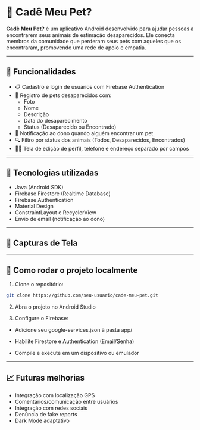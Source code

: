 # 🐾 Cadê Meu Pet?

**Cadê Meu Pet?** é um aplicativo Android desenvolvido para ajudar pessoas a encontrarem seus animais de estimação desaparecidos. Ele conecta membros da comunidade que perderam seus pets com aqueles que os encontraram, promovendo uma rede de apoio e empatia.

---

## 📱 Funcionalidades

- 📋 Cadastro e login de usuários com Firebase Authentication  
- 🐶 Registro de pets desaparecidos com:
  - Foto
  - Nome
  - Descrição
  - Data do desaparecimento
  - Status (Desaparecido ou Encontrado)
- 📍 Notificação ao dono quando alguém encontrar um pet
- 🔍 Filtro por status dos animais (Todos, Desaparecidos, Encontrados)
- 🧑‍💻 Tela de edição de perfil, telefone e endereço separado por campos

---

## 🧪 Tecnologias utilizadas

- Java (Android SDK)
- Firebase Firestore (Realtime Database)
- Firebase Authentication
- Material Design
- ConstraintLayout e RecyclerView
- Envio de email (notificação ao dono)

---

## 📸 Capturas de Tela



---

## 🚀 Como rodar o projeto localmente

1. Clone o repositório:

```bash
git clone https://github.com/seu-usuario/cade-meu-pet.git
```

2. Abra o projeto no Android Studio

3. Configure o Firebase:

- Adicione seu google-services.json à pasta app/

- Habilite Firestore e Authentication (Email/Senha)

- Compile e execute em um dispositivo ou emulador

---

## 📈 Futuras melhorias

- Integração com localização GPS
- Comentários/comunicação entre usuários
- Integração com redes sociais
- Denúncia de fake reports
- Dark Mode adaptativo

